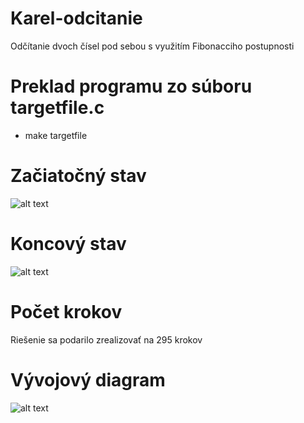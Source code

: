 # Karel-odcitanie
Odčítanie dvoch čísel pod sebou s využitím Fibonacciho postupnosti

# Preklad programu zo súboru targetfile.c
* make targetfile

# Začiatočný stav
![alt text](https://i.nahraj.to/f/1SOj.PNG)

# Koncový stav
![alt text](https://i.nahraj.to/f/1U7i.PNG)

# Počet krokov
Riešenie sa podarilo zrealizovať na 295 krokov

# Vývojový diagram
![alt text](https://i.nahraj.to/f/2cJc.png)
